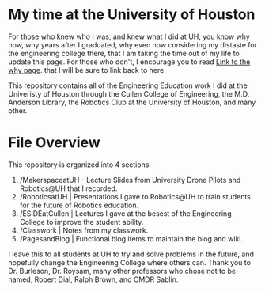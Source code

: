 # My time at the University of Houston
For those who knew who I was, and knew what I did at UH, you know why now, why years after I graduated, why even now considering my distaste for the engineering college there, that I am taking the time out of my life to update this page. For those who don't, I encourage you to read
[Link to the why page](./pages/why).
that I will be sure to link back to here.

This repository contains all of the Engineering Education work I did at the Univeristy of Houston through the Cullen College of Engineering, the M.D. Anderson Library, the Robotics Club at the University of Houston, and many other. 

# File Overview
This repository is organized into 4 sections.

1. /MakerspaceatUH - Lecture Slides from University Drone Pilots and Robotics@UH that I recorded. 
2. /RoboticsatUH | Presentations I gave to Robotics@UH to train students for the future of Robotics education. 
3. /ESIDEatCullen | Lectures I gave at the besest of the Engineering College to improve the student ability.
4. /Classwork | Notes from my classwork.
5. /PagesandBlog | Functional blog items to maintain the blog and wiki.

I leave this to all students at UH to try and solve problems in the future, and hopefully change the Engineering College where others can. Thank you to Dr. Burleson, Dr. Roysam, many other professors who chose not to be named, Robert Dial, Ralph Brown, and CMDR Sablin.
